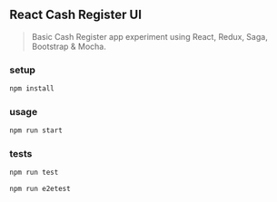 React Cash Register UI
---

> Basic Cash Register app experiment using React, Redux, Saga, Bootstrap & Mocha.

### setup

```bash
npm install
```

### usage

```bash
npm run start
```

### tests

```bash
npm run test
```

```bash
npm run e2etest
```

